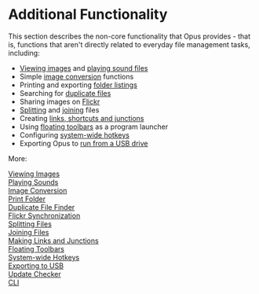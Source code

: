 # Additional Functionality

This section describes the non-core functionality that Opus provides - that is, functions that aren't directly related to everyday file management tasks, including:

- [Viewing images](/Manual/additional_functionality/viewing_images/RAEDME.md) and [playing sound files](/Manual/additional_functionality/playing_sounds.md)
- Simple [image conversion](/Manual/additional_functionality/image_conversion/RAEDME.md) functions
- Printing and exporting [folder listings](/Manual/additional_functionality/print_folder.md)
- Searching for [duplicate files](/Manual/additional_functionality/duplicate_file_finder.md)
- Sharing images on [Flickr](/Manual/additional_functionality/flickr_synchronization.md)
- [Splitting](/Manual/additional_functionality/splitting_files.md) and [joining](/Manual/additional_functionality/joining_files.md) files
- Creating [links, shortcuts and junctions](/Manual/additional_functionality/making_links_and_junctions.md)
- Using [floating toolbars](/Manual/additional_functionality/floating_toolbars/RAEDME.md) as a program launcher
- Configuring [system-wide hotkeys](/Manual/additional_functionality/system-wide_hotkeys.md)
- Exporting Opus to [run from a USB drive](/Manual/additional_functionality/exporting_to_usb.md)

More:

[Viewing Images](/Manual/additional_functionality/viewing_images/RAEDME.md)  
[Playing Sounds](/Manual/additional_functionality/playing_sounds.md)  
[Image Conversion](/Manual/additional_functionality/image_conversion/RAEDME.md)  
[Print Folder](/Manual/additional_functionality/print_folder.md)  
[Duplicate File Finder](/Manual/additional_functionality/duplicate_file_finder.md)  
[Flickr Synchronization](/Manual/additional_functionality/flickr_synchronization.md)  
[Splitting Files](/Manual/additional_functionality/splitting_files.md)  
[Joining Files](/Manual/additional_functionality/joining_files.md)  
[Making Links and Junctions](/Manual/additional_functionality/making_links_and_junctions.md)  
[Floating Toolbars](/Manual/additional_functionality/floating_toolbars/RAEDME.md)  
[System-wide Hotkeys](/Manual/additional_functionality/system-wide_hotkeys.md)  
[Exporting to USB](/Manual/additional_functionality/exporting_to_usb.md)  
[Update Checker](/Manual/additional_functionality/update_checker.md)  
[CLI](/Manual/additional_functionality/cli.md)  
